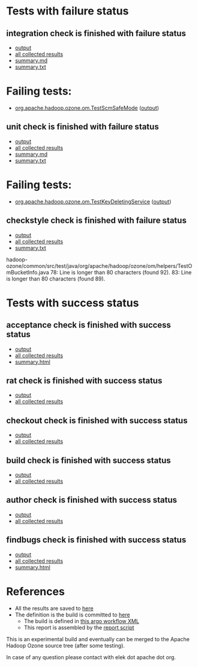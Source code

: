 # Tests with failure status

## integration check is finished with failure status

   * [output](https://raw.githubusercontent.com/elek/ozone-ci-03/master/pr/pr-hdds-2345-dlw4r/integration/output.log)
   * [all collected results](https://github.com/elek/ozone-ci-03/tree/master/pr/pr-hdds-2345-dlw4r/integration)
   * [summary.md](https://github.com/elek/ozone-ci-03/tree/master/pr/pr-hdds-2345-dlw4r/integration/summary.md)
   * [summary.txt](https://github.com/elek/ozone-ci-03/tree/master/pr/pr-hdds-2345-dlw4r/integration/summary.txt)

# Failing tests: 

 * [org.apache.hadoop.ozone.om.TestScmSafeMode](hadoop-ozone/integration-test/org.apache.hadoop.ozone.om.TestScmSafeMode.txt) ([output](hadoop-ozone/integration-test/org.apache.hadoop.ozone.om.TestScmSafeMode-output.txt))

## unit check is finished with failure status

   * [output](https://raw.githubusercontent.com/elek/ozone-ci-03/master/pr/pr-hdds-2345-dlw4r/unit/output.log)
   * [all collected results](https://github.com/elek/ozone-ci-03/tree/master/pr/pr-hdds-2345-dlw4r/unit)
   * [summary.md](https://github.com/elek/ozone-ci-03/tree/master/pr/pr-hdds-2345-dlw4r/unit/summary.md)
   * [summary.txt](https://github.com/elek/ozone-ci-03/tree/master/pr/pr-hdds-2345-dlw4r/unit/summary.txt)

# Failing tests: 

 * [org.apache.hadoop.ozone.om.TestKeyDeletingService](hadoop-ozone/ozone-manager/org.apache.hadoop.ozone.om.TestKeyDeletingService.txt) ([output](hadoop-ozone/ozone-manager/org.apache.hadoop.ozone.om.TestKeyDeletingService-output.txt))

## checkstyle check is finished with failure status

   * [output](https://raw.githubusercontent.com/elek/ozone-ci-03/master/pr/pr-hdds-2345-dlw4r/checkstyle/output.log)
   * [all collected results](https://github.com/elek/ozone-ci-03/tree/master/pr/pr-hdds-2345-dlw4r/checkstyle)
   * [summary.txt](https://github.com/elek/ozone-ci-03/tree/master/pr/pr-hdds-2345-dlw4r/checkstyle/summary.txt)

hadoop-ozone/common/src/test/java/org/apache/hadoop/ozone/om/helpers/TestOmBucketInfo.java
 78: Line is longer than 80 characters (found 92).
 83: Line is longer than 80 characters (found 89).


# Tests with success status

## acceptance check is finished with success status

   * [output](https://raw.githubusercontent.com/elek/ozone-ci-03/master/pr/pr-hdds-2345-dlw4r/acceptance/output.log)
   * [all collected results](https://github.com/elek/ozone-ci-03/tree/master/pr/pr-hdds-2345-dlw4r/acceptance)
   * [summary.html](https://elek.github.io/ozone-ci-03/pr/pr-hdds-2345-dlw4r/acceptance/summary.html)


## rat check is finished with success status

   * [output](https://raw.githubusercontent.com/elek/ozone-ci-03/master/pr/pr-hdds-2345-dlw4r/rat/output.log)
   * [all collected results](https://github.com/elek/ozone-ci-03/tree/master/pr/pr-hdds-2345-dlw4r/rat)


## checkout check is finished with success status

   * [output](https://raw.githubusercontent.com/elek/ozone-ci-03/master/pr/pr-hdds-2345-dlw4r/checkout/output.log)
   * [all collected results](https://github.com/elek/ozone-ci-03/tree/master/pr/pr-hdds-2345-dlw4r/checkout)


## build check is finished with success status

   * [output](https://raw.githubusercontent.com/elek/ozone-ci-03/master/pr/pr-hdds-2345-dlw4r/build/output.log)
   * [all collected results](https://github.com/elek/ozone-ci-03/tree/master/pr/pr-hdds-2345-dlw4r/build)


## author check is finished with success status

   * [output](https://raw.githubusercontent.com/elek/ozone-ci-03/master/pr/pr-hdds-2345-dlw4r/author/output.log)
   * [all collected results](https://github.com/elek/ozone-ci-03/tree/master/pr/pr-hdds-2345-dlw4r/author)


## findbugs check is finished with success status

   * [output](https://raw.githubusercontent.com/elek/ozone-ci-03/master/pr/pr-hdds-2345-dlw4r/findbugs/output.log)
   * [all collected results](https://github.com/elek/ozone-ci-03/tree/master/pr/pr-hdds-2345-dlw4r/findbugs)
   * [summary.html](https://elek.github.io/ozone-ci-03/pr/pr-hdds-2345-dlw4r/findbugs/summary.html)




# References

 * All the results are saved to [here](https://github.com/elek/ozone-ci-03/tree/master/pr/pr-hdds-2345-dlw4r/)
 * The definition is the build is committed to [here](https://github.com/elek/argo-ozone)
    * The build is defined in [this argo workflow XML](https://github.com/elek/argo-ozone/blob/master/ozone-build.yaml)
    * This report is assembled by the [report script](https://github.com/elek/argo-ozone/blob/master/scripts/report.sh)

This is an experimental build and eventually can be merged to the Apache Hadoop Ozone source tree (after some testing).

In case of any question please contact with elek dot apache dot org.
